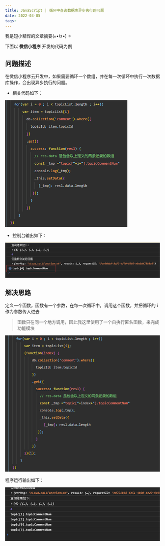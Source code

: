 ```yaml
---
title: JavaScript | 循环中查询数据库异步执行的问题
date: 2022-03-05
tags:
---
```


我是短小精悍的文章摘要(๑•̀ㅂ•́) ✧

<!-- more -->

下面以 **微信小程序** 开发的代码为例



## 问题描述

在微信小程序云开发中，如果需要循环一个数组，并在每一次循环中执行一次数据库操作，会出现异步执行的问题。

- 相关代码如下：

![img](../assets/2022-03-05-图片1.png)

- 控制台输出如下：

![img](../assets/2022-03-05-QQ图片20220305183209.png)



## 解决思路

定义一个函数，函数有一个参数，在每一次循环中，调用这个函数，并把循环的 i 作为参数传入进去

> 函数只在同一个地方调用，因此我这里使用了一个自执行匿名函数，来完成功能模块

![img](../assets/2022-03-05-图片2.png)

程序运行输出如下：

![img](../assets/2022-03-05-图片3.png)
